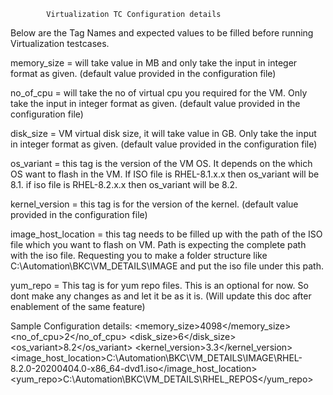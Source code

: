 			Virtualization TC Configuration details

Below are the Tag Names and expected values to be filled before running Virtualization testcases.

memory_size = will take value in MB and only take the input in integer format
as given. (default value provided in the configuration file)

no_of_cpu = will take the no of virtual cpu you required for the VM. Only 
take the input in integer format as given. (default value provided in the configuration file)

disk_size = VM virtual disk size, it will take value in GB. Only take 
the input in integer format as given. (default value provided in the configuration file)

os_variant = this tag is the version of the VM OS. It depends on the which OS want to 
flash in the VM. If ISO file is RHEL-8.1.x.x then os_variant will be 8.1. 
if iso file is RHEL-8.2.x.x then os_variant will be 8.2.

kernel_version = this tag is for the version of the kernel. (default value provided in the configuration file)

image_host_location = this tag needs to be filled up with the path of the ISO file which
 you want to flash on VM.  Path is expecting the complete path with the iso file. Requesting 
 you to make a folder structure like C:\Automation\BKC\VM_DETAILS\IMAGE and put the iso file under this path.
 
yum_repo = This tag is for yum repo files. This is an optional for now. So dont make any changes as and let it 
be as it is. (Will update this doc after enablement of the same feature)

Sample Configuration details:
<virtualization>
    <linux>
        <RHEL>
            <memory_size>4098</memory_size>
            <no_of_cpu>2</no_of_cpu>
            <disk_size>6</disk_size>
            <os_variant>8.2</os_variant>
            <kernel_version>3.3</kernel_version>
            <image_host_location>C:\Automation\BKC\VM_DETAILS\IMAGE\RHEL-8.2.0-20200404.0-x86_64-dvd1.iso</image_host_location>
            <yum_repo>C:\Automation\BKC\VM_DETAILS\RHEL_REPOS</yum_repo>
        </RHEL>
    </linux>
</virtualization>
